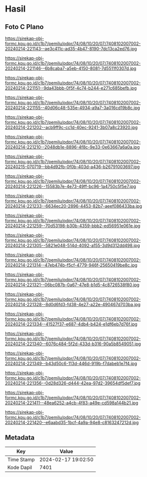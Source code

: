 # Hasil

## Foto C Plano

https://sirekap-obj-formc.kpu.go.id/c1b7/pemilu/pdpr/74/08/10/20/07/7408102007002-20240214-221143--ae3c411c-ad35-4b47-8190-7dc13ca2ed76.jpg

https://sirekap-obj-formc.kpu.go.id/c1b7/pemilu/pdpr/74/08/10/20/07/7408102007002-20240214-221146--6b8caba7-a5eb-4150-8081-7d5511f0307d.jpg

https://sirekap-obj-formc.kpu.go.id/c1b7/pemilu/pdpr/74/08/10/20/07/7408102007002-20240214-221151--9da43bbb-0f5f-4c74-b244-e271c685befb.jpg

https://sirekap-obj-formc.kpu.go.id/c1b7/pemilu/pdpr/74/08/10/20/07/7408102007002-20240214-221155--40d06c48-535e-4934-a9a7-3a016cd19b8c.jpg

https://sirekap-obj-formc.kpu.go.id/c1b7/pemilu/pdpr/74/08/10/20/07/7408102007002-20240214-221202--acb9ff9c-cc1d-40ec-9241-3b07a8c23920.jpg

https://sirekap-obj-formc.kpu.go.id/c1b7/pemilu/pdpr/74/08/10/20/07/7408102007002-20240214-221210--2048db1e-8896-4f8c-9e33-0e63667a6a0a.jpg

https://sirekap-obj-formc.kpu.go.id/c1b7/pemilu/pdpr/74/08/10/20/07/7408102007002-20240215-070719--bb4d92fb-0f0b-403d-a436-b26791003697.jpg

https://sirekap-obj-formc.kpu.go.id/c1b7/pemilu/pdpr/74/08/10/20/07/7408102007002-20240214-221226--15583b7e-4e73-49ff-bc96-1a4750c5f5e7.jpg

https://sirekap-obj-formc.kpu.go.id/c1b7/pemilu/pdpr/74/08/10/20/07/7408102007002-20240214-221233--6634ec20-2896-4453-82b7-aeef086433ba.jpg

https://sirekap-obj-formc.kpu.go.id/c1b7/pemilu/pdpr/74/08/10/20/07/7408102007002-20240214-221259--70d53198-b30b-4359-bbb2-ed56951e061e.jpg

https://sirekap-obj-formc.kpu.go.id/c1b7/pemilu/pdpr/74/08/10/20/07/7408102007002-20240214-221305--5821e048-514d-4092-a155-3d9d312dd498.jpg

https://sirekap-obj-formc.kpu.go.id/c1b7/pemilu/pdpr/74/08/10/20/07/7408102007002-20240214-221314--47eb474b-f5cf-4779-946f-25650419be8c.jpg

https://sirekap-obj-formc.kpu.go.id/c1b7/pemilu/pdpr/74/08/10/20/07/7408102007002-20240214-221321--06bc087b-0a67-47e8-b1d5-4c8726538f80.jpg

https://sirekap-obj-formc.kpu.go.id/c1b7/pemilu/pdpr/74/08/10/20/07/7408102007002-20240214-221328--8d0d6fd3-fd38-4e27-a22e-490467d703ba.jpg

https://sirekap-obj-formc.kpu.go.id/c1b7/pemilu/pdpr/74/08/10/20/07/7408102007002-20240214-221334--41527f37-e687-4db4-b424-e1df6eb7d76f.jpg

https://sirekap-obj-formc.kpu.go.id/c1b7/pemilu/pdpr/74/08/10/20/07/7408102007002-20240214-221340--6076c484-5f2d-433d-b316-90a5b8549051.jpg

https://sirekap-obj-formc.kpu.go.id/c1b7/pemilu/pdpr/74/08/10/20/07/7408102007002-20240214-221349--b43d50c6-113d-446d-919b-f7dabeb1e7f4.jpg

https://sirekap-obj-formc.kpu.go.id/c1b7/pemilu/pdpr/74/08/10/20/07/7408102007002-20240214-221356--0d28d326-d444-42ea-97d2-39654df5def7.jpg

https://sirekap-obj-formc.kpu.go.id/c1b7/pemilu/pdpr/74/08/10/20/07/7408102007002-20240214-221411--48ea6252-a4cb-4f83-a49e-cd598a144b21.jpg

https://sirekap-obj-formc.kpu.go.id/c1b7/pemilu/pdpr/74/08/10/20/07/7408102007002-20240214-221420--e6aabd35-1bcf-4a9a-94e8-c8163247212d.jpg


## Metadata

| Key        | Value               |
| ---------- | ------------------- |
| Time Stamp | 2024-02-17 19:02:50 |
| Kode Dapil | 7401                |



